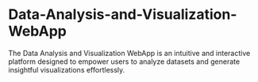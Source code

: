 # Data-Analysis-and-Visualization-WebApp
The Data Analysis and Visualization WebApp is an intuitive and interactive platform designed to empower users to analyze datasets and generate insightful visualizations effortlessly.
